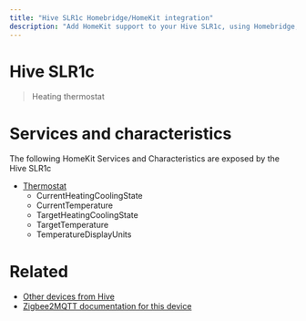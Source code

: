 ```yaml
---
title: "Hive SLR1c Homebridge/HomeKit integration"
description: "Add HomeKit support to your Hive SLR1c, using Homebridge, Zigbee2MQTT and homebridge-z2m."
---
```

<!---
This file has been GENERATED using src/docgen/docgen.ts
DO NOT EDIT THIS FILE MANUALLY!
-->
# Hive SLR1c
> Heating thermostat


# Services and characteristics
The following HomeKit Services and Characteristics are exposed by
the Hive SLR1c

* [Thermostat](../../climate.md)
  * CurrentHeatingCoolingState
  * CurrentTemperature
  * TargetHeatingCoolingState
  * TargetTemperature
  * TemperatureDisplayUnits


# Related
* [Other devices from Hive](../index.md#hive)
* [Zigbee2MQTT documentation for this device](https://www.zigbee2mqtt.io/devices/SLR1c.html)